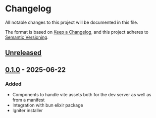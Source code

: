 # Changelog

All notable changes to this project will be documented in this file.

The format is based on [Keep a Changelog](https://keepachangelog.com/en/1.1.0/),
and this project adheres to [Semantic Versioning](https://semver.org/spec/v2.0.0.html).

## [Unreleased]

## [0.1.0] - 2025-06-22

### Added

- Components to handle vite assets both for the dev server as well as from a manifest
- Integration with bun elixir package
- Igniter installer

[unreleased]: https://github.com/LostKobrakai/phoenix_vite/compare/v0.1.0...HEAD
[0.1.0]: https://github.com/LostKobrakai/phoenix_vite/releases/tag/v0.1.0
